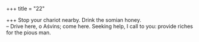 +++
title = "22"

+++
Stop your chariot nearby. Drink the somian honey.  
– Drive here, o Aśvins; come here. Seeking help, I call to you: provide  riches for the pious man.  